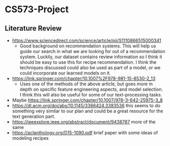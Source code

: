# CS573-Project
## Literature Review
- https://www.sciencedirect.com/science/article/pii/S1110866515000341
  - Good background on recommendation systems. This will help us guide our search in what we are looking for out of a recommendation system. Luckily, our dataset contains review information so I think it should be easy to use this for recipe recommendation. I think the techniques discussed could also be used as part of a model, or we could incorporate our learned models on it.
- https://link.springer.com/chapter/10.1007%2F978-981-15-8530-2_13
  - Uses one of the methods of the above article, but goes more in depth on specific feature engineering aspects, and model selection. I think this will also be useful for some of our text-processing tasks. 
- Maybe https://link.springer.com/chapter/10.1007/978-3-642-25975-3_8
- https://dl.acm.org/doi/abs/10.1145/3366424.3383536 this seems to do something very similar to our plan and could be a great resource for the text generation part.
- https://ieeexplore.ieee.org/abstract/document/9438787 more of the same
- https://aclanthology.org/D15-1090.pdf brief paper with some ideas of modeling recipes
